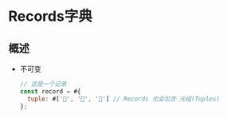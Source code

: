 # Records字典

## 概述

+ 不可变

  ```js
  // 这是一个记录
  const record = #{
    tuple: #['🍄', '🍅', '🥕'] // Records 也会包含 元组(Tuples)
  };
  ```

